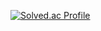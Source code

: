 [![Solved.ac Profile](http://mazassumnida.wtf/api/v2/generate_badge?boj=ehvkan1)](https://solved.ac/ehvkan1/)
